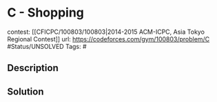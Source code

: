 # C - Shopping

contest: [[CFICPC/100803/100803|2014-2015 ACM-ICPC, Asia Tokyo Regional Contest]]
url: https://codeforces.com/gym/100803/problem/C
#Status/UNSOLVED
Tags: #

## Description

## Solution


